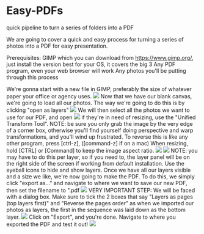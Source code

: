 # Easy-PDFs
quick pipeline to turn a series of folders into a PDF

We are going to cover a quick and easy process for turning a series of photos into a PDF for easy presentation.

Prerequisites:
  GIMP which you can download from https://www.gimp.org/, just install the version best for your OS, it covers the big 3
  Any PDF program, even your web browser will work
  Any photos you'll be putting through this process

We're gonna start with a new file in GIMP, preferably the size of whatever paper your office or agency uses.
<img src=https://imgur.com/WoEothL.png>
Now that we have our blank canvas, we're going to load all our photos.  The way we're going to do this is by clicking "open as layers"
<img src=https://imgur.com/G4wjuuu.png>
We will then select all the photos we want to use for our PDF, and open
<img src=https://imgur.com/OXnqGWW.png>
if they're in need of resizing, use the "Unified Transform Tool". NOTE: be sure you only grab the image by the very edge of a corner box, otherwise you'll find yourself doing perspective and warp transformations, and you'll wind up frustrated.  To reverse this is like any other program, press [ctrl-z], ([command-z] if on a mac)
When resizing, hold [CTRL] or [Command] to keep the image aspect ratio.
<img src=https://imgur.com/7alb8eN.png>
<img src=https://imgur.com/0pY0JwZ.png>
NOTE: you may have to do this per layer, so if you need to, the layer panel will be on the right side of the screen if working from default installation.  Use the eyeball icons to hide and show layers.
Once we have all our layers visible and a size we like, we're now going to make the PDF.  To do this, we simply click "export as..." and navigate to where we want to save our new PDF, then set the filename to "<filename>.pdf
<img src=https://imgur.com/y8GvNGk.png>
VERY IMPORTANT STEP: We will be faced with a dialog box.  Make sure to tick the 2 boxes that say "Layers as pages (top layers first)" and "Reverse the pages order" as when we imported our photos as layers, the first in the sequence was laid down as the bottom layer.
<img src=https://imgur.com/GxuAZHw.png>
Click on "Export", and you're done.  Navigate to where you exported the PDF and test it out!
<img src=https://imgur.com/ZlU1Xgr.png>
